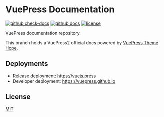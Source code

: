 # VuePress Documentation

[![github check-docs](https://github.com/vuepress/docs/workflows/check-docs/badge.svg)](https://github.com/vuepress/docs/actions/workflows/check-docs.yml)
[![github docs](https://github.com/vuepress/docs/workflows/docs/badge.svg)](https://github.com/vuepress/docs/actions/workflows/docs.yml)
[![license](https://badgen.net/github/license/vuepress/docs)](https://github.com/vuepress/docs/blob/main/LICENSE)

VuePress documentation repository.

This branch holds a VuePress2 official docs powered by [VuePress Theme Hope](https://theme-hope.vuejs.press).

## Deployments

- Release deployment: <https://vuejs.press>
- Developer deployment: <https://vuepress.github.io>

## License

[MIT](https://github.com/vuepress/docs/blob/main/LICENSE)
